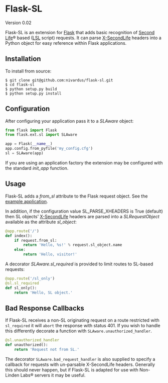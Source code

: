 Flask-SL
========
Version 0.02

Flask-SL is an extension for [Flask][flask] that adds basic recognition
of [Second Life][sl]&reg; based ([LSL][lsl] script) requests. It can 
parse [X-SecondLife][headers] headers into a Python object for easy reference 
within Flask applications.

Installation
------------

To install from source:

    $ git clone git@github.com:nivardus/flask-sl.git
    $ cd flask-sl
    $ python setup.py build
    $ python setup.py install

Configuration
-------------

After configuring your application pass it to a *SLAware* 
object:

```python
from flask import Flask
from flask.ext.sl import SLAware

app = Flask(__name__)
app.config.from_pyfile('my_config.cfg')
sl = SLAware(app)
```

If you are using an application factory the extension may be
configured with the standard *init_app* function.

Usage
-----

Flask-SL adds a *from_sl* attribute to the Flask request 
object. See the [example application][examples].

In addition, if the configuration value SL_PARSE_XHEADERS is True
(default) then SL objects' [X-SecondLife][headers] headers are parsed into a 
*SLRequestObject* available as the attribute *sl_object*:

```python
@app.route('/')
def index():
    if request.from_sl:
        return 'Hello, %s!' % request.sl_object.name
    else:
        return 'Hello, visitor!'
```

A decorator *SLAware.sl_required* is provided to limit routes to SL-based 
requests:

```python
@app.route('/sl_only')
@sl.sl_required
def sl_only():
    return 'Hello, SL object.' 
```

Bad Response Callbacks
----------------------
If Flask-SL receives a non-SL originating request on a route
restricted with `sl_required` it will `abort` the response with
status 401. If you wish to handle this differently decorate a
function with `SLAware.unauthorized_handler`.

```python
@sl.unauthorized_handler
def unauthorized():
    return 'Request not from SL.'
```

The decorator `SLAware.bad_request_handler` is also supplied to
specify a callback for requests with un-parsable X-SecondLife
headers. Generally this should never happen, but if Flask-SL
is adapted for use with Non-Linden Labs&reg; servers it may
be useful. 

[flask]: http://flask.pocoo.org/
[sl]: http://secondlife.com/ "Official Second Life Homepage"
[lsl]: http://wiki.secondlife.com/wiki/LSL_Portal "Linden Scripting Language"
[headers]: http://wiki.secondlife.com/wiki/LlHTTPRequest "X-SecondLife HTTP Header Documentation"
[examples]: https://github.com/nivardus/Flask-SL/tree/master/examples "Flask-SL Examples"
[repo]: https://github.com/nivardus/Flask-SL "Flask-SL Github Repository"

